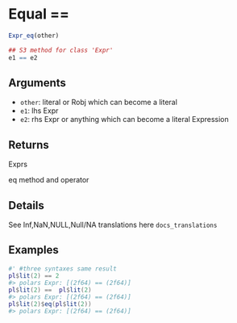 # Equal ==

```r
Expr_eq(other)

## S3 method for class 'Expr'
e1 == e2
```

## Arguments

- `other`: literal or Robj which can become a literal
- `e1`: lhs Expr
- `e2`: rhs Expr or anything which can become a literal Expression

## Returns

Exprs

eq method and operator

## Details

See Inf,NaN,NULL,Null/NA translations here `docs_translations`

## Examples

<pre class='r-example'><code><span class='r-in'><span><span class='co'>#' #three syntaxes same result</span></span></span>
<span class='r-in'><span><span class='va'>pl</span><span class='op'>$</span><span class='fu'>lit</span><span class='op'>(</span><span class='fl'>2</span><span class='op'>)</span> <span class='op'>==</span> <span class='fl'>2</span></span></span>
<span class='r-out co'><span class='r-pr'>#&gt;</span> polars Expr: [(2f64) == (2f64)]</span>
<span class='r-in'><span><span class='va'>pl</span><span class='op'>$</span><span class='fu'>lit</span><span class='op'>(</span><span class='fl'>2</span><span class='op'>)</span> <span class='op'>==</span>  <span class='va'>pl</span><span class='op'>$</span><span class='fu'>lit</span><span class='op'>(</span><span class='fl'>2</span><span class='op'>)</span></span></span>
<span class='r-out co'><span class='r-pr'>#&gt;</span> polars Expr: [(2f64) == (2f64)]</span>
<span class='r-in'><span><span class='va'>pl</span><span class='op'>$</span><span class='fu'>lit</span><span class='op'>(</span><span class='fl'>2</span><span class='op'>)</span><span class='op'>$</span><span class='fu'>eq</span><span class='op'>(</span><span class='va'>pl</span><span class='op'>$</span><span class='fu'>lit</span><span class='op'>(</span><span class='fl'>2</span><span class='op'>)</span><span class='op'>)</span></span></span>
<span class='r-out co'><span class='r-pr'>#&gt;</span> polars Expr: [(2f64) == (2f64)]</span>
 </code></pre>
